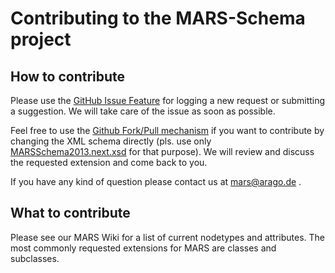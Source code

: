 # Contributing to the MARS-Schema project

## How to contribute

Please use the [GitHub Issue Feature](https://github.com/arago/MARS-Schema/issues) for logging a new request or submitting a suggestion. We will take care of the issue as soon as possible.

Feel free to use the [Github Fork/Pull mechanism](https://help.github.com/articles/fork-a-repo) if 
you want to contribute by changing the XML schema directly (pls. use only [MARSSchema2013.next.xsd](schemas/MARSSchema2013.next.xsd) for that purpose). We will review and discuss the requested extension and come back to you.

If you have any kind of question please contact us at <mars@arago.de> .

## What to contribute

Please see our MARS Wiki for a list of current nodetypes and attributes. The most commonly requested extensions for MARS are classes and subclasses.
